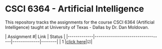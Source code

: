 # CSCI 6364 - Artificial Intelligence

This repository tracks the assignments for the course CSCI 6364 (Artificial Intelligence) taught at University of Texas - Dallas by Dr. Dan Moldovan.

| Assignment #| Link                              | Status |
|-------------|-----------------------------------|--------------|--------|
| 1           |[click here]()|&#x2611;|
